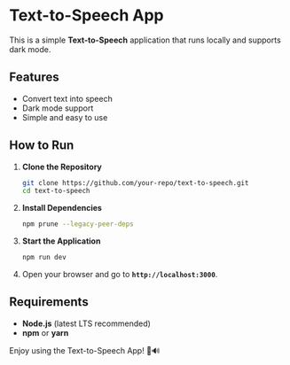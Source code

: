 # Text-to-Speech App

This is a simple **Text-to-Speech** application that runs locally and supports dark mode.

## Features

- Convert text into speech
- Dark mode support
- Simple and easy to use

## How to Run

1. **Clone the Repository**

   ```sh
   git clone https://github.com/your-repo/text-to-speech.git
   cd text-to-speech
   ```

2. **Install Dependencies**

   ```sh
   npm prune --legacy-peer-deps
   ```

3. **Start the Application**

   ```sh
   npm run dev
   ```

4. Open your browser and go to **`http://localhost:3000`**.

## Requirements

- **Node.js** (latest LTS recommended)
- **npm** or **yarn**

Enjoy using the Text-to-Speech App! 🎤🔊
